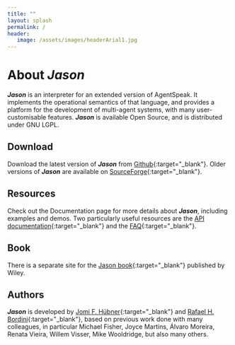 ```yaml
---
title: ""
layout: splash
permalink: /
header:
   image: /assets/images/headerArial1.jpg
---
```

# About _**Jason**_

_**Jason**_ is an interpreter for an extended version of AgentSpeak. It implements the operational semantics of that language, and provides a platform for the development of multi-agent systems, with many user-customisable features. _**Jason**_ is available Open Source, and is distributed under GNU LGPL. 


## Download
Download the latest version of _**Jason**_ from [Github](https://github.com/jason-lang/jason/releases){:target="_blank"}. Older versions of _**Jason**_ are available on [SourceForge](https://sourceforge.net/projects/jason){:target="_blank"}.


## Resources
Check out the Documentation page for more details about _**Jason**_,
including examples and demos. Two particularly useful resources are
the [API documentation](/api/){:target="_blank"} and the [FAQ](/doc/faq){:target="_blank"}.


## Book
There is a separate site for the [Jason book](https://jason.sourceforge.net/jBook){:target="_blank"} published by Wiley.


## Authors
_**Jason**_ is developed by [Jomi F. Hübner](https://jomifred.github.io/){:target="_blank"} and [Rafael H. Bordini](https://www.inf.pucrs.br/r.bordini/){:target="_blank"}, based on previous work done with many colleagues, in particular Michael Fisher, Joyce Martins, Álvaro Moreira, Renata Vieira, Willem Visser, Mike Wooldridge, but also many others.
